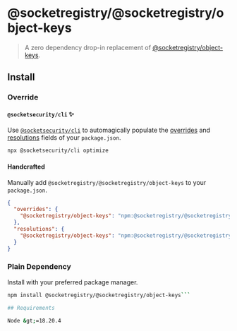 # @socketregistry/@socketregistry/object-keys

> A zero dependency drop-in replacement of
> [@socketregistry/object-keys](https://www.npmjs.com/package/@socketregistry/object-keys).

## Install

### Override

#### `@socketsecurity/cli` :sparkles:

Use [`@socketsecurity/cli`](https://www.npmjs.com/package/@socketsecurity/cli)
to automagically populate the
[overrides](https://docs.npmjs.com/cli/v9/configuring-npm/package-json#overrides)
and [resolutions](https://yarnpkg.com/configuration/manifest#resolutions) fields
of your `package.json`.

```sh
npx @socketsecurity/cli optimize
```

#### Handcrafted

Manually add `@socketregistry/@socketregistry/object-keys` to your
`package.json`.

```json
{
  "overrides": {
    "@socketregistry/object-keys": "npm:@socketregistry/@socketregistry/object-keys@^1"
  },
  "resolutions": {
    "@socketregistry/object-keys": "npm:@socketregistry/@socketregistry/object-keys@^1"
  }
}
```

### Plain Dependency

Install with your preferred package manager.

````sh
npm install @socketregistry/@socketregistry/object-keys```

## Requirements

Node &gt;=18.20.4
````

